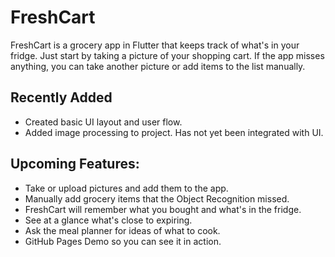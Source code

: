 # FreshCart

FreshCart is a grocery app in Flutter that keeps track of what's in your fridge.
Just start by taking a picture of your shopping cart. If the app misses anything, you can take another picture or add items to the list manually.

## Recently Added

* Created basic UI layout and user flow.
* Added image processing to project. Has not yet been integrated with UI.

## Upcoming Features:

* Take or upload pictures and add them to the app.
* Manually add grocery items that the Object Recognition missed.
* FreshCart will remember what you bought and what's in the fridge.
* See at a glance what's close to expiring.
* Ask the meal planner for ideas of what to cook.
* GitHub Pages Demo so you can see it in action.